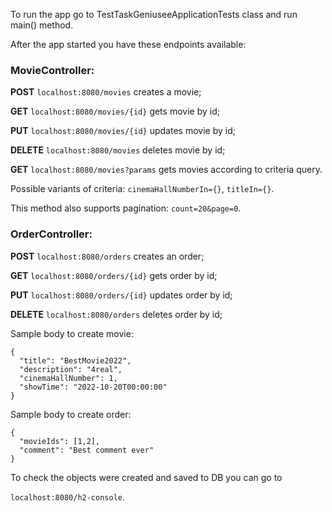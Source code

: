 To run the app go to TestTaskGeniuseeApplicationTests class and run main() method.

After the app started you have these endpoints available:

### MovieController:

**POST** ```localhost:8080/movies``` creates a movie;

**GET** ```localhost:8080/movies/{id}``` gets movie by id;

**PUT** ```localhost:8080/movies/{id}``` updates movie by id;

**DELETE** ```localhost:8080/movies``` deletes movie by id;

**GET** ```localhost:8080/movies?params``` gets movies according to criteria query. 

Possible variants of criteria: ```cinemaHallNumberIn={}```, ```titleIn={}```. 

This method also supports pagination: ```count=20&page=0```.

### OrderController:

**POST** ```localhost:8080/orders``` creates an order;

**GET** ```localhost:8080/orders/{id}``` gets order by id;

**PUT** ```localhost:8080/orders/{id}``` updates order by id;

**DELETE** ```localhost:8080/orders``` deletes order by id;

Sample body to create movie: 
```
{
  "title": "BestMovie2022",
  "description": "4real",
  "cinemaHallNumber": 1,
  "showTime": "2022-10-20T00:00:00"
}
```

Sample body to create order: 
```
{
  "movieIds": [1,2],
  "comment": "Best comment ever"
}
```

To check the objects were created and saved to DB you can go to 

```localhost:8080/h2-console```.


